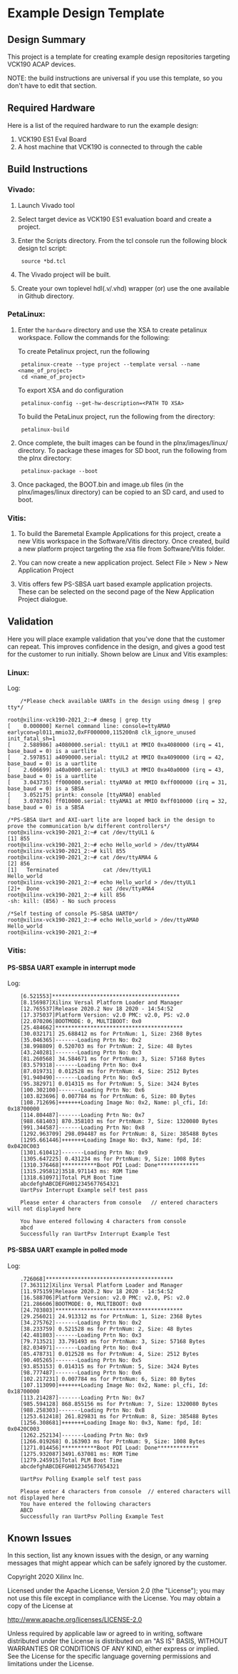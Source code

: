 # Example Design Template

## Design Summary
This project is a template for creating example design repositories targeting VCK190 ACAP devices.

NOTE: the build instructions are universal if you use this template, so you don't have to edit that section.


## Required Hardware
Here is a list of the required hardware to run the example design:

  1. VCK190 ES1 Eval Board
  1. A host machine that VCK190 is connected to through the cable

## Build Instructions
 ### Vivado:
1. Launch Vivado tool 

1. Select target device as VCK190 ES1 evaluation board and create a project.

1. Enter the Scripts directory. From the tcl console run the following block design tcl script:

		source *bd.tcl

1. The Vivado project will be built.

1. Create your own toplevel hdl(.v/.vhd) wrapper (or) use the one available in Github directory.


 ### PetaLinux:
1. Enter the `hardware` directory and use the XSA to create petalinux workspace. Follow the commands for the following:

   To create Petalinux project, run the following 
	 
		petalinux-create --type project --template versal --name <name_of_project> 
		cd <name_of_project>
	
	 To export XSA and do configuration
	    
		petalinux-config --get-hw-description=<PATH TO XSA>
   
	 To build the PetaLinux project, run the following from the directory:
		
		petalinux-build

1. Once complete, the built images can be found in the plnx/images/linux/ directory. To package these images for SD boot, run the following from the plnx directory:

		petalinux-package --boot 

1. Once packaged, the BOOT.bin and image.ub files (in the plnx/images/linux directory) can be copied to an SD card, and used to boot.

  ### Vitis:
1. To build the Baremetal Example Applications for this project, create a new Vitis workspace in the Software/Vitis directory. Once created, build a new platform project targeting the xsa file from Software/Vitis folder.

1. You can now create a new application project. Select File > New > New Application Project

1. Vitis offers few PS-SBSA uart based example application projects. These can be selected on the second page of the New Application Project dialogue.

  ## Validation
Here you will place example validation that you've done that the customer can repeat. This improves confidence in the design, and gives a good test for the customer to run initially. Shown below are Linux and Vitis examples:

  ### Linux:

Log:

        /*Please check available UARTs in the design using dmesg | grep tty*/      
       
	root@xilinx-vck190-2021_2:~# dmesg | grep tty
	[    0.000000] Kernel command line: console=ttyAMA0  earlycon=pl011,mmio32,0xFF000000,115200n8 clk_ignore_unused init_fatal_sh=1
	[    2.588986] a4080000.serial: ttyUL1 at MMIO 0xa4080000 (irq = 41, base_baud = 0) is a uartlite
	[    2.597851] a4090000.serial: ttyUL2 at MMIO 0xa4090000 (irq = 42, base_baud = 0) is a uartlite
	[    2.606699] a40a0000.serial: ttyUL3 at MMIO 0xa40a0000 (irq = 43, base_baud = 0) is a uartlite
	[    3.043735] ff000000.serial: ttyAMA0 at MMIO 0xff000000 (irq = 31, base_baud = 0) is a SBSA
	[    3.052175] printk: console [ttyAMA0] enabled
	[    3.070376] ff010000.serial: ttyAMA1 at MMIO 0xff010000 (irq = 32, base_baud = 0) is a SBSA
	
	/*PS-SBSA Uart and AXI-uart lite are looped back in the design to prove the communication b/w different controllers*/
	root@xilinx-vck190-2021_2:~# cat /dev/ttyUL1 &
	[1] 855
	root@xilinx-vck190-2021_2:~# echo Hello_world > /dev/ttyAMA4
	root@xilinx-vck190-2021_2:~# kill 855
	root@xilinx-vck190-2021_2:~# cat /dev/ttyAMA4 &
	[2] 856
	[1]   Terminated              cat /dev/ttyUL1
	Hello_world
	root@xilinx-vck190-2021_2:~# echo Hello_world > /dev/ttyUL1
	[2]+  Done                    cat /dev/ttyAMA4
	root@xilinx-vck190-2021_2:~# kill 856
	-sh: kill: (856) - No such process
	
	/*Self testing of console PS-SBSA UART0*/
	root@xilinx-vck190-2021_2:~# echo Hello_world > /dev/ttyAMA0
	Hello_world
	root@xilinx-vck190-2021_2:~#

 

### Vitis:

#### PS-SBSA UART example in interrupt mode 

Log:

        [6.521553]****************************************
        [8.156987]Xilinx Versal Platform Loader and Manager
        [12.765537]Release 2020.2 Nov 18 2020 - 14:54:52
        [17.375037]Platform Version: v2.0 PMC: v2.0, PS: v2.0
        [22.070206]BOOTMODE: 0, MULTIBOOT: 0x0
        [25.484662]****************************************
        [30.032171] 25.688412 ms for PrtnNum: 1, Size: 2368 Bytes
        [35.046365]-------Loading Prtn No: 0x2
        [38.998809] 0.520703 ms for PrtnNum: 2, Size: 48 Bytes
        [43.240281]-------Loading Prtn No: 0x3
        [81.260568] 34.584671 ms for PrtnNum: 3, Size: 57168 Bytes
        [83.579318]-------Loading Prtn No: 0x4
        [87.019731] 0.012528 ms for PrtnNum: 4, Size: 2512 Bytes
        [91.940490]-------Loading Prtn No: 0x5
        [95.382971] 0.014315 ms for PrtnNum: 5, Size: 3424 Bytes
        [100.302100]-------Loading Prtn No: 0x6
        [103.823696] 0.007784 ms for PrtnNum: 6, Size: 80 Bytes
        [108.712696]+++++++Loading Image No: 0x2, Name: pl_cfi, Id: 0x18700000
        [114.804487]-------Loading Prtn No: 0x7
        [988.681403] 870.358103 ms for PrtnNum: 7, Size: 1320080 Bytes
        [991.344587]-------Loading Prtn No: 0x8
        [1292.963709] 298.094487 ms for PrtnNum: 8, Size: 385488 Bytes
        [1295.661446]+++++++Loading Image No: 0x3, Name: fpd, Id: 0x0420C003
        [1301.610412]-------Loading Prtn No: 0x9
        [1305.647225] 0.431234 ms for PrtnNum: 9, Size: 1008 Bytes
        [1310.376468]***********Boot PDI Load: Done*************
        [1315.295812]3518.971143 ms: ROM Time
        [1318.610971]Total PLM Boot Time
        abcdefghABCDEFGH012345677654321
        UartPsv Interrupt Example self test pass
 
        Please enter 4 characters from console   // entered characters will not displayed here

        You have entered following 4 characters from console
        abcd
        Successfully ran UartPsv Interrupt Example Test


#### PS-SBSA UART example in polled mode 

Log:

        .726068]****************************************
        [7.363112]Xilinx Versal Platform Loader and Manager
        [11.975159]Release 2020.2 Nov 18 2020 - 14:54:52
        [16.588706]Platform Version: v2.0 PMC: v2.0, PS: v2.0
        [21.286606]BOOTMODE: 0, MULTIBOOT: 0x0
        [24.703803]****************************************
        [29.256021] 24.913312 ms for PrtnNum: 1, Size: 2368 Bytes
        [34.275762]-------Loading Prtn No: 0x2
        [38.233759] 0.521528 ms for PrtnNum: 2, Size: 48 Bytes
        [42.481803]-------Loading Prtn No: 0x3
        [79.713521] 33.791493 ms for PrtnNum: 3, Size: 57168 Bytes
        [82.034971]-------Loading Prtn No: 0x4
        [85.478731] 0.012528 ms for PrtnNum: 4, Size: 2512 Bytes
        [90.405265]-------Loading Prtn No: 0x5
        [93.853153] 0.014315 ms for PrtnNum: 5, Size: 3424 Bytes
        [98.777487]-------Loading Prtn No: 0x6
        [102.217231] 0.007784 ms for PrtnNum: 6, Size: 80 Bytes
        [107.113090]+++++++Loading Image No: 0x2, Name: pl_cfi, Id: 0x18700000
        [113.214287]-------Loading Prtn No: 0x7
        [985.594128] 868.855156 ms for PrtnNum: 7, Size: 1320080 Bytes
        [988.258303]-------Loading Prtn No: 0x8
        [1253.612418] 261.829831 ms for PrtnNum: 8, Size: 385488 Bytes
        [1256.308681]+++++++Loading Image No: 0x3, Name: fpd, Id: 0x0420C003
        [1262.252134]-------Loading Prtn No: 0x9
        [1266.019268] 0.163903 ms for PrtnNum: 9, Size: 1008 Bytes
        [1271.014456]***********Boot PDI Load: Done*************
        [1275.932087]3491.637081 ms: ROM Time
        [1279.245915]Total PLM Boot Time
        abcdefghABCDEFGH012345677654321
 
        UartPsv Polling Example self test pass

        Please enter 4 characters from console  // entered characters will not displayed here
        You have entered the following characters
        ABCD
        Successfully ran UartPsv Polling Example Test
        
## Known Issues
In this section, list any known issues with the design, or any warning messages that might appear which can be safely ignored by the customer.

Copyright 2020 Xilinx Inc.

Licensed under the Apache License, Version 2.0 (the "License"); you may not use this file except in compliance with the License. You may obtain a copy of the License at

http://www.apache.org/licenses/LICENSE-2.0

Unless required by applicable law or agreed to in writing, software distributed under the License is distributed on an "AS IS" BASIS, WITHOUT WARRANTIES OR CONDITIONS OF ANY KIND, either express or implied. See the License for the specific language governing permissions and limitations under the License.




